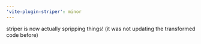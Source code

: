 ```yaml
---
'vite-plugin-striper': minor
---
```


striper is now actually spripping things! (it was not updating the transformed code before)
